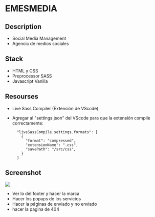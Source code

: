 # EMESMEDIA

## Description
- Social Media Management
- Agencia de medios sociales

## Stack 
- HTML y CSS
- Preprocessor SASS
- Javascript Vanilla

## Resourses
- Live Sass Compiler (Extensión de VScode)
- Agregar al "settings.json" del VScode para que la extensión compile correctamente: 
  
  ``` 
    "liveSassCompile.settings.formats": [
      {
        "format": "compressed",
        "extensionName": ".css",
        "savePath": "/src/css",
      }
    ]
  ```

## Screenshot

![](./src/media/img/screenshot.png)



- Ver lo del footer y hacer la marca
- Hacer los popups de los servicios
- Hacer la páginas de enviado y no enviado
- hacer la pagina de 404







